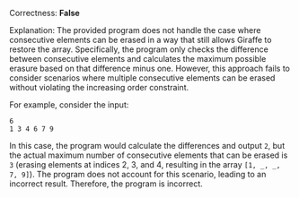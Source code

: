 Correctness: **False**

Explanation: The provided program does not handle the case where consecutive elements can be erased in a way that still allows Giraffe to restore the array. Specifically, the program only checks the difference between consecutive elements and calculates the maximum possible erasure based on that difference minus one. However, this approach fails to consider scenarios where multiple consecutive elements can be erased without violating the increasing order constraint.

For example, consider the input:
```
6
1 3 4 6 7 9
```

In this case, the program would calculate the differences and output `2`, but the actual maximum number of consecutive elements that can be erased is `3` (erasing elements at indices 2, 3, and 4, resulting in the array `[1, _, _, 7, 9]`). The program does not account for this scenario, leading to an incorrect result. Therefore, the program is incorrect.